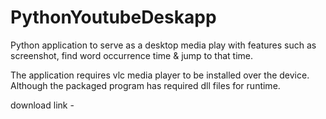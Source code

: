 # PythonYoutubeDeskapp
Python application to serve as a desktop media play with features such as screenshot, find word occurrence time &amp; jump to that time.


The application requires vlc media player to be installed over the device. Although the packaged program has required dll files for runtime.

download link - 
